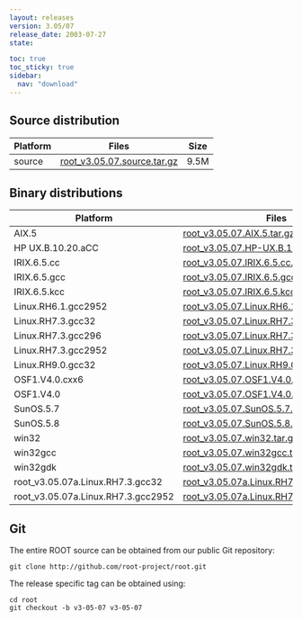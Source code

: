 ```yaml
---
layout: releases
version: 3.05/07
release_date: 2003-07-27
state:

toc: true
toc_sticky: true
sidebar:
  nav: "download"
---
```


## Source distribution

| Platform       | Files | Size |
|-----------|-------|-----|
| source | [root_v3.05.07.source.tar.gz](https://root.cern.ch/download/root_v3.05.07.source.tar.gz) | 9.5M |


## Binary distributions

| Platform       | Files | Size |
|-----------|-------|-----|
| AIX.5 | [root_v3.05.07.AIX.5.tar.gz](https://root.cern.ch/download/root_v3.05.07.AIX.5.tar.gz) |  17M |
| HP UX.B.10.20.aCC | [root_v3.05.07.HP-UX.B.10.20.aCC.tar.gz](https://root.cern.ch/download/root_v3.05.07.HP-UX.B.10.20.aCC.tar.gz) |  23M |
| IRIX.6.5.cc | [root_v3.05.07.IRIX.6.5.cc.tar.gz](https://root.cern.ch/download/root_v3.05.07.IRIX.6.5.cc.tar.gz) |  16M |
| IRIX.6.5.gcc | [root_v3.05.07.IRIX.6.5.gcc.tar.gz](https://root.cern.ch/download/root_v3.05.07.IRIX.6.5.gcc.tar.gz) |  18M |
| IRIX.6.5.kcc | [root_v3.05.07.IRIX.6.5.kcc.tar.gz](https://root.cern.ch/download/root_v3.05.07.IRIX.6.5.kcc.tar.gz) |  17M |
| Linux.RH6.1.gcc2952 | [root_v3.05.07.Linux.RH6.1.gcc2952.tar.gz](https://root.cern.ch/download/root_v3.05.07.Linux.RH6.1.gcc2952.tar.gz) |  14M |
| Linux.RH7.3.gcc32 | [root_v3.05.07.Linux.RH7.3.gcc32.tar.gz](https://root.cern.ch/download/root_v3.05.07.Linux.RH7.3.gcc32.tar.gz) |  13M |
| Linux.RH7.3.gcc296 | [root_v3.05.07.Linux.RH7.3.gcc296.tar.gz](https://root.cern.ch/download/root_v3.05.07.Linux.RH7.3.gcc296.tar.gz) |  17M |
| Linux.RH7.3.gcc2952 | [root_v3.05.07.Linux.RH7.3.gcc2952.tar.gz](https://root.cern.ch/download/root_v3.05.07.Linux.RH7.3.gcc2952.tar.gz) |  15M |
| Linux.RH9.0.gcc32 | [root_v3.05.07.Linux.RH9.0.gcc32.tar.gz](https://root.cern.ch/download/root_v3.05.07.Linux.RH9.0.gcc32.tar.gz) |  13M |
| OSF1.V4.0.cxx6 | [root_v3.05.07.OSF1.V4.0.cxx6.tar.gz](https://root.cern.ch/download/root_v3.05.07.OSF1.V4.0.cxx6.tar.gz) |  18M |
| OSF1.V4.0 | [root_v3.05.07.OSF1.V4.0.tar.gz](https://root.cern.ch/download/root_v3.05.07.OSF1.V4.0.tar.gz) |  20M |
| SunOS.5.7 | [root_v3.05.07.SunOS.5.7.tar.gz](https://root.cern.ch/download/root_v3.05.07.SunOS.5.7.tar.gz) |  19M |
| SunOS.5.8 | [root_v3.05.07.SunOS.5.8.tar.gz](https://root.cern.ch/download/root_v3.05.07.SunOS.5.8.tar.gz) |  17M |
| win32 | [root_v3.05.07.win32.tar.gz](https://root.cern.ch/download/root_v3.05.07.win32.tar.gz) |  14M |
| win32gcc | [root_v3.05.07.win32gcc.tar.gz](https://root.cern.ch/download/root_v3.05.07.win32gcc.tar.gz) |  17M |
| win32gdk | [root_v3.05.07.win32gdk.tar.gz](https://root.cern.ch/download/root_v3.05.07.win32gdk.tar.gz) |  14M |
| root_v3.05.07a.Linux.RH7.3.gcc32 | [root_v3.05.07a.Linux.RH7.3.gcc32.tar.gz](https://root.cern.ch/download/root_v3.05.07a.Linux.RH7.3.gcc32.tar.gz) |  14M |
| root_v3.05.07a.Linux.RH7.3.gcc2952 | [root_v3.05.07a.Linux.RH7.3.gcc2952.tar.gz](https://root.cern.ch/download/root_v3.05.07a.Linux.RH7.3.gcc2952.tar.gz) |  15M |


## Git
The entire ROOT source can be obtained from our public Git repository:

~~~
git clone http://github.com/root-project/root.git
~~~
The release specific tag can be obtained using:
~~~
cd root
git checkout -b v3-05-07 v3-05-07
~~~

